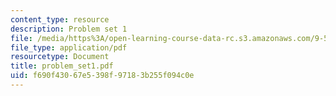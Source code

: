 ```yaml
---
content_type: resource
description: Problem set 1
file: /media/https%3A/open-learning-course-data-rc.s3.amazonaws.com/9-520-statistical-learning-theory-and-applications-spring-2003/f690f43067e5398f97183b255f094c0e_problem_set1.pdf
file_type: application/pdf
resourcetype: Document
title: problem_set1.pdf
uid: f690f430-67e5-398f-9718-3b255f094c0e
---
```

